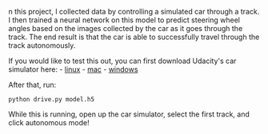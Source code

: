 n this project, I collected data by controlling a simulated car through a track. I then trained a neural network on this model to predict steering wheel angles based on the images collected by the car as it goes through the track. The end result is that the car is able to successfully travel through the track autonomously.

If you would like to test this out, you can first download Udacity's car simulator here:
    - [linux](https://d17h27t6h515a5.cloudfront.net/topher/2017/February/58ae46bb_linux-sim/linux-sim.zip)
    - [mac](https://d17h27t6h515a5.cloudfront.net/topher/2017/February/58ae4594_mac-sim.app/mac-sim.app.zip)
    - [windows](https://d17h27t6h515a5.cloudfront.net/topher/2017/February/58ae4419_windows-sim/windows-sim.zip)

After that, run:

 `python drive.py model.h5`

While this is running, open up the car simulator, select the first track, and click autonomous mode! 
